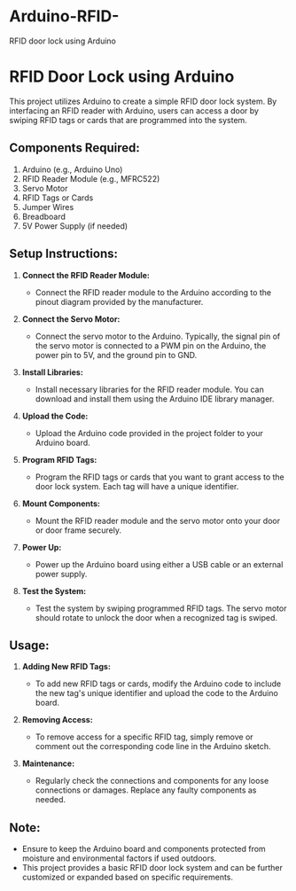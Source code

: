 # Arduino-RFID-
RFID door lock using Arduino
# RFID Door Lock using Arduino

This project utilizes Arduino to create a simple RFID door lock system. By interfacing an RFID reader with Arduino, users can access a door by swiping RFID tags or cards that are programmed into the system.

## Components Required:
1. Arduino (e.g., Arduino Uno)
2. RFID Reader Module (e.g., MFRC522)
3. Servo Motor
4. RFID Tags or Cards
5. Jumper Wires
6. Breadboard
7. 5V Power Supply (if needed)

## Setup Instructions:
1. **Connect the RFID Reader Module:**
   - Connect the RFID reader module to the Arduino according to the pinout diagram provided by the manufacturer.
   
2. **Connect the Servo Motor:**
   - Connect the servo motor to the Arduino. Typically, the signal pin of the servo motor is connected to a PWM pin on the Arduino, the power pin to 5V, and the ground pin to GND.

3. **Install Libraries:**
   - Install necessary libraries for the RFID reader module. You can download and install them using the Arduino IDE library manager.

4. **Upload the Code:**
   - Upload the Arduino code provided in the project folder to your Arduino board.

5. **Program RFID Tags:**
   - Program the RFID tags or cards that you want to grant access to the door lock system. Each tag will have a unique identifier.

6. **Mount Components:**
   - Mount the RFID reader module and the servo motor onto your door or door frame securely.

7. **Power Up:**
   - Power up the Arduino board using either a USB cable or an external power supply.

8. **Test the System:**
   - Test the system by swiping programmed RFID tags. The servo motor should rotate to unlock the door when a recognized tag is swiped.

## Usage:
1. **Adding New RFID Tags:**
   - To add new RFID tags or cards, modify the Arduino code to include the new tag's unique identifier and upload the code to the Arduino board.

2. **Removing Access:**
   - To remove access for a specific RFID tag, simply remove or comment out the corresponding code line in the Arduino sketch.

3. **Maintenance:**
   - Regularly check the connections and components for any loose connections or damages. Replace any faulty components as needed.

## Note:
- Ensure to keep the Arduino board and components protected from moisture and environmental factors if used outdoors.
- This project provides a basic RFID door lock system and can be further customized or expanded based on specific requirements.

